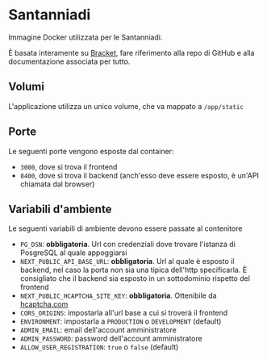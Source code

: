 # Santanniadi
Immagine Docker utilizzata per le Santanniadi.

È basata interamente su [Bracket](https://github.com/evroon/bracket), fare riferimento alla repo di GitHub e alla documentazione associata per tutto.

## Volumi
L'applicazione utilizza un unico volume, che va mappato a
```/app/static```

## Porte
Le seguenti porte vengono esposte dal container:

- `3000`, dove si trova il frontend
- `8400`, dove si trova il backend (anch'esso deve essere esposto, è un'API chiamata dal browser)

## Variabili d'ambiente

Le seguenti variabili di ambiente devono essere passate al contenitore

- `PG_DSN`: **obbligatoria**. Url con credenziali dove trovare l'istanza di PosgreSQL al quale appoggiarsi
- `NEXT_PUBLIC_API_BASE_URL`: **obbligatoria**. Url al quale è esposto il backend, nel caso la porta non sia una tipica dell'http specificarla. È consigliato che il backend sia esposto in un sottodominio rispetto del frontend
- `NEXT_PUBLIC_HCAPTCHA_SITE_KEY`: **obbligatoria**. Ottenibile da [hcaptcha.com](https://www.hcaptcha.com/)
- `CORS_ORIGINS`: impostarla all'url base a cui si troverà il frontend
- `ENVIRONMENT`: impostarla a `PRODUCTION` o `DEVELOPMENT` (default)
- `ADMIN_EMAIL`: email dell'account amministratore
- `ADMIN_PASSWORD`: password dell'account amministratore
- `ALLOW_USER_REGISTRATION`: `true` o `false` (default)